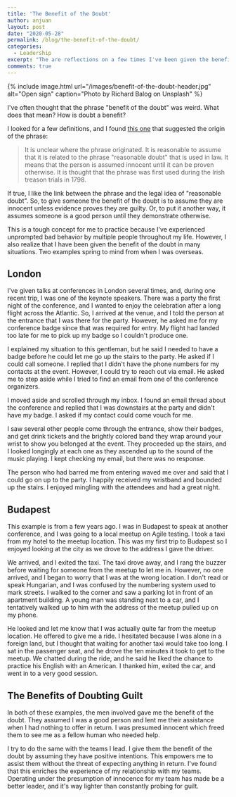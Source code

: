 ```yaml
---
title: 'The Benefit of the Doubt'
author: anjuan
layout: post
date: "2020-05-28"
permalink: /blog/the-benefit-of-the-doubt/
categories:
  - Leadership
excerpt: "The are reflections on a few times I've been given the benefit of the doubt and ways I can apply it to my work."
comments: true
---
```


{% include image.html url="/images/benefit-of-the-doubt-header.jpg" alt="Open sign"  caption="Photo by Richard Balog on Unsplash" %}

I've often thought that the phrase "benefit of the doubt" was weird. What does that mean? How is doubt a benefit?

I looked for a few definitions, and I found [this one](https://www.theidioms.com/the-benefit-of-the-doubt/) that suggested the origin of the phrase:

> It is unclear where the phrase originated. It is reasonable to assume that it is related to the phrase "reasonable doubt" that is used in law. It means that the person is assumed innocent until it can be proven otherwise. It is thought that the phrase was first used during the Irish treason trials in 1798.

If true, I like the link between the phrase and the legal idea of "reasonable doubt". So, to give someone the benefit of the doubt is to assume they are innocent unless evidence proves they are guilty. Or, to put it another way, it assumes someone is a good person until they demonstrate otherwise.

This is a tough concept for me to practice because I've experienced unprompted bad behavior by multiple people throughout my life. However, I also realize that I have been given the benefit of the doubt in many situations. Two examples spring to mind from when I was overseas.

## London

I've given talks at conferences in London several times, and, during one recent trip, I was one of the keynote speakers. There was a party the first night of the conference, and I wanted to enjoy the celebration after a long flight across the Atlantic. So, I arrived at the venue, and I told the person at the entrance that I was there for the party. However, he asked me for my conference badge since that was required for entry. My flight had landed too late for me to pick up my badge so I couldn't produce one.

I explained my situation to this gentleman, but he said I needed to have a badge before he could let me go up the stairs to the party. He asked if I could call someone. I replied that I didn't have the phone numbers for my contacts at the event. However, I could try to reach out via email. He asked me to step aside while I tried to find an email from one of the conference organizers.

I moved aside and scrolled through my inbox. I found an email thread about the conference and replied that I was downstairs at the party and didn't have my badge. I asked if my contact could come vouch for me.

I saw several other people come through the entrance, show their badges, and get drink tickets and the brightly colored band they wrap around your wrist to show you belonged at the event. They proceeded up the stairs, and I looked longingly at each one as they ascended up to the sound of the music playing. I kept checking my email, but there was no response.

The person who had barred me from entering waved me over and said that I could go on up to the party. I happily received my wristband and bounded up the stairs. I enjoyed mingling with the attendees and had a great night.

## Budapest

This example is from a few years ago. I was in Budapest to speak at another conference, and I was going to a local meetup on Agile testing. I took a taxi from my hotel to the meetup location. This was my first trip to Budapest so I enjoyed looking at the city as we drove to the address I gave the driver.

We arrived, and I exited the taxi. The taxi drove away, and I rang the buzzer before waiting for someone from the meetup to let me in. However, no one arrived, and I began to worry that I was at the wrong location. I don't read or speak Hungarian, and I was confused by the numbering system used to mark streets. I walked to the corner and saw a parking lot in front of an apartment building. A young man was standing next to a car, and I tentatively walked up to him with the address of the meetup pulled up on my phone.

He looked and let me know that I was actually quite far from the meetup location. He offered to give me a ride. I hesitated because I was alone in a foreign land, but I thought that waiting for another taxi would take too long. I sat in the passenger seat, and he drove the ten minutes it took to get to the meetup. We chatted during the ride, and he said he liked the chance to practice his English with an American. I thanked him, exited the car, and went in to a very good session.

## The Benefits of Doubting Guilt

In both of these examples, the men involved gave me the benefit of the doubt. They assumed I was a good person and lent me their assistance when I had nothing to offer in return. I was presumed innocent which freed them to see me as a fellow human who needed help.

I try to do the same with the teams I lead. I give them the benefit of the doubt by assuming they have positive intentions. This empowers me to assist them without the threat of expecting anything in return. I've found that this enriches the experience of my relationship with my teams. Operating under the presumption of innocence for my team has made be a better leader, and it's way lighter than constantly probing for guilt.
